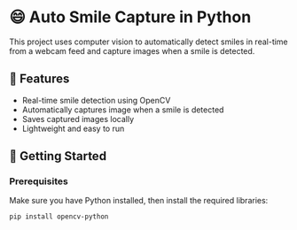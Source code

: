 # 😄 Auto Smile Capture in Python

This project uses computer vision to automatically detect smiles in real-time from a webcam feed and capture images when a smile is detected.

## 📸 Features

- Real-time smile detection using OpenCV
- Automatically captures image when a smile is detected
- Saves captured images locally
- Lightweight and easy to run

## 🚀 Getting Started

### Prerequisites

Make sure you have Python installed, then install the required libraries:

```bash
pip install opencv-python
